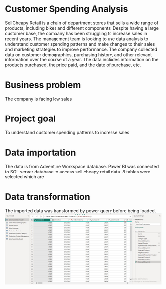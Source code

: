 # Customer Spending Analysis
SellCheapy Retail is a chain of department stores that sells a wide range of products, including bikes and different components. Despite having a large customer base, the company has been struggling to increase sales in recent years. The management team is looking to use data analysis to understand customer spending patterns and make changes to their sales and marketing strategies to improve performance. The company collected data on customer demographics, purchasing history, and other relevant information over the course of a year. The data includes information on the products purchased, the price paid, and the date of purchase, etc.

# Business problem
The company is facing low sales

# Project goal
To understand customer spending patterns to increase sales

# Data importation
The data is from Adventure Workspace database. Power BI was connected to SQL server database to access sell cheapy retail data. 8 tables were selected which are  

# Data transformation
The imported data was transformed by power query before being loaded. 
![](transform.jpg)
